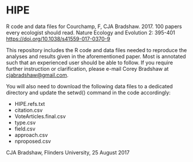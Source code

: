 # HIPE
R code and data files for Courchamp, F, CJA Bradshaw. 2017. 100 papers every ecologist should read. Nature Ecology and Evolution 2: 395-401 https://doi.org/10.1038/s41559-017-0370-9


This repository includes the R code and data files needed to reproduce the analyses and results given in the aforementioned
paper. Most is annotated such that an experienced user should be able to follow. If you require further instruction or
clarification, please e-mail Corey Bradshaw at cjabradshaw@gmail.com.

You will also need to download the following data files to a dedicated directory and update the setwd() command in the code accordingly:

- HIPE.refs.txt
- citation.csv
- VoteArticles.final.csv
- type.csv
- field.csv
- approach.csv
- nproposed.csv

CJA Bradshaw, Flinders University, 25 August 2017
